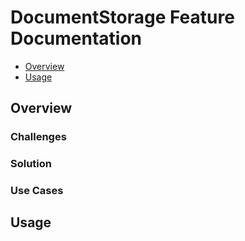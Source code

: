 # DocumentStorage Feature Documentation

<!-- TOC -->

* [Overview](#overview)
* [Usage](#usage)

<!-- TOC -->

## Overview

### Challenges

### Solution

### Use Cases

## Usage